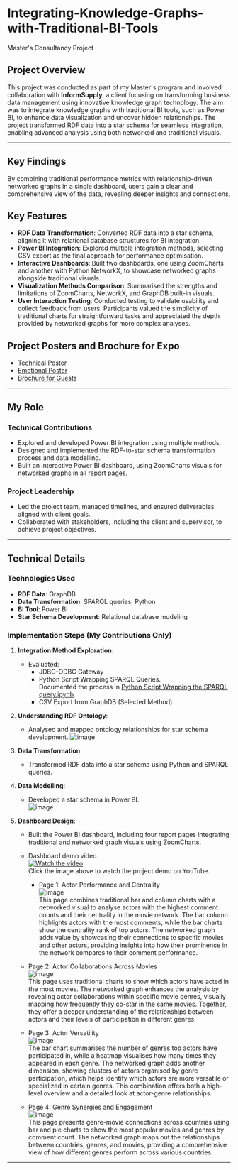 # Integrating-Knowledge-Graphs-with-Traditional-BI-Tools
Master's Consultancy Project

## Project Overview
This project was conducted as part of my Master's program and involved collaboration with **InformSupply**, a client focusing on transforming business data management using innovative knowledge graph technology. The aim was to integrate knowledge graphs with traditional BI tools, such as Power BI, to enhance data visualization and uncover hidden relationships. The project transformed RDF data into a star schema for seamless integration, enabling advanced analysis using both networked and traditional visuals.

---

## Key Findings 
By combining traditional performance metrics with relationship-driven networked graphs in a single dashboard, users gain a clear and comprehensive view of the data, revealing deeper insights and connections.

## Key Features
- **RDF Data Transformation**: Converted RDF data into a star schema, aligning it with relational database structures for BI integration.
- **Power BI Integration**: Explored multiple integration methods, selecting CSV export as the final approach for performance optimisation.
- **Interactive Dashboards**: Built two dashboards, one using ZoomCharts and another with Python NetworkX, to showcase networked graphs alongside traditional visuals.
- **Visualization Methods Comparison**: Summarised the strengths and limitations of ZoomCharts, NetworkX, and GraphDB built-in visuals.
- **User Interaction Testing**: Conducted testing to validate usability and collect feedback from users. Participants valued the simplicity of traditional charts for straightforward tasks and appreciated the depth provided by networked graphs for more complex analyses.

## Project Posters and Brochure for Expo
- [Technical Poster](https://github.com/Brenda-Chuang/Integrating-Knowledge-Graphs-with-Traditional-BI-Tools/blob/main/InformSupply%20Project%20Poster_finalised_2024.10.09.pdf)
- [Emotional Poster](https://github.com/Brenda-Chuang/Integrating-Knowledge-Graphs-with-Traditional-BI-Tools/blob/main/Emotional%20Infograph%20-%20InformSupply_2024.10.09.pdf)
- [Brochure for Guests](https://github.com/Brenda-Chuang/Integrating-Knowledge-Graphs-with-Traditional-BI-Tools/blob/main/InformSupply_Capstone%20Project_Brochure_2024.10.09.pdf)

---

## My Role
### **Technical Contributions**
- Explored and developed Power BI integration using multiple methods.
- Designed and implemented the RDF-to-star schema transformation process and data modelling.
- Built an interactive Power BI dashboard, using ZoomCharts visuals for networked graphs in all report pages.

### **Project Leadership**
- Led the project team, managed timelines, and ensured deliverables aligned with client goals.
- Collaborated with stakeholders, including the client and supervisor, to achieve project objectives.

---

## Technical Details
### **Technologies Used**
- **RDF Data**: GraphDB
- **Data Transformation**: SPARQL queries, Python
- **BI Tool**: Power BI
- **Star Schema Development**: Relational database modeling

### **Implementation Steps (My Contributions Only)**
1. **Integration Method Exploration**:
   - Evaluated:
     - JDBC-ODBC Gateway
     - Python Script Wrapping SPARQL Queries. <br/>
       Documented the process in [Python Script Wrapping the SPARQL query.ipynb](https://github.com/Brenda-Chuang/Integrating-Knowledge-Graphs-with-Traditional-BI-Tools/blob/main/Python%20Script%20Wrapping%20the%20SPARQL%20query.ipynb).
     - CSV Export from GraphDB (Selected Method)
2. **Understanding RDF Ontology**:
   - Analysed and mapped ontology relationships for star schema development.
   ![image](https://github.com/user-attachments/assets/1d01df63-6da9-4620-b0fb-b1caeb97fa4b)

3. **Data Transformation**:
   - Transformed RDF data into a star schema using Python and SPARQL queries.
4. **Data Modelling**:
   - Developed a star schema in Power BI.<br/>
   ![image](https://github.com/user-attachments/assets/ca1c930d-1004-47f0-9875-69afdf248d8f)

5. **Dashboard Design**:
   - Built the Power BI dashboard, including four report pages integrating traditional and networked graph visuals using ZoomCharts.
   - Dashboard demo video. <br/>
     [![Watch the video](https://img.youtube.com/vi/W6pE34_IT0A/0.jpg)](https://www.youtube.com/watch?v=W6pE34_IT0A) <br/>
     Click the image above to watch the project demo on YouTube.

     - Page 1: Actor Performance and Centrality <br/>
     ![image](https://github.com/user-attachments/assets/1dd47013-9a37-4016-9b22-76d6d0b8fa05) <br/>
     This page combines traditional bar and column charts with a networked visual to analyse actors with the highest comment counts and their centrality in the movie network. The bar column highlights actors with the most comments, while the bar charts show the centrality rank of top actors. The networked graph adds value by showcasing their connections to specific movies and other actors, providing insights into how their prominence in the network compares to their comment performance.

    - Page 2: Actor Collaborations Across Movies <br/>
     ![image](https://github.com/user-attachments/assets/d9147df9-8bd9-4d71-914c-78960f0406f6) <br/>
     This page uses traditional charts to show which actors have acted in the most movies. The networked graph enhances the analysis by revealing actor collaborations within specific movie genres, visually mapping how frequently they co-star in the same movies. Together, they offer a deeper understanding of the relationships between actors and their levels of participation in different genres.

    - Page 3: Actor Versatility <br/>
     ![image](https://github.com/user-attachments/assets/0b9d0345-153d-4cee-8f3a-856836f0462a) <br/>
     The bar chart summarises the number of genres top actors have participated in, while a heatmap visualises how many times they appeared in each genre. The networked graph adds another dimension, showing clusters of actors organised by genre participation, which helps identify which actors are more versatile or specialized in certain genres. This combination offers both a high-level overview and a detailed look at actor-genre relationships. 

    - Page 4: Genre Synergies and Engagement <br/>
     ![image](https://github.com/user-attachments/assets/3319c736-c73e-43ed-814f-12e434d3fc25) <br/>
     This page presents genre-movie connections across countries using bar and pie charts to show the most popular movies and genres by comment count. The networked graph maps out the relationships between countries, genres, and movies, providing a comprehensive view of how different genres perform across various countries.

---


